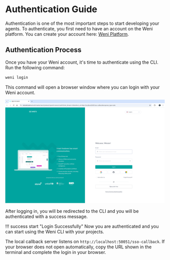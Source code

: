 # Authentication Guide

Authentication is one of the most important steps to start developing your agents. To authenticate, you first need to have an account on the Weni platform. You can create your account here: [Weni Platform](https://weni.ai/).

## Authentication Process

Once you have your Weni account, it's time to authenticate using the CLI. Run the following command:

```bash
weni login
```

This command will open a browser window where you can login with your Weni account.

![Login Page](../assets/authentication-page.png)

After logging in, you will be redirected to the CLI and you will be authenticated with a success message.

!!! success start "Login Successfully"
    Now you are authenticated and you can start using the Weni CLI with your projects.

The local callback server listens on `http://localhost:50051/sso-callback`. If your browser does not open automatically, copy the URL shown in the terminal and complete the login in your browser.
